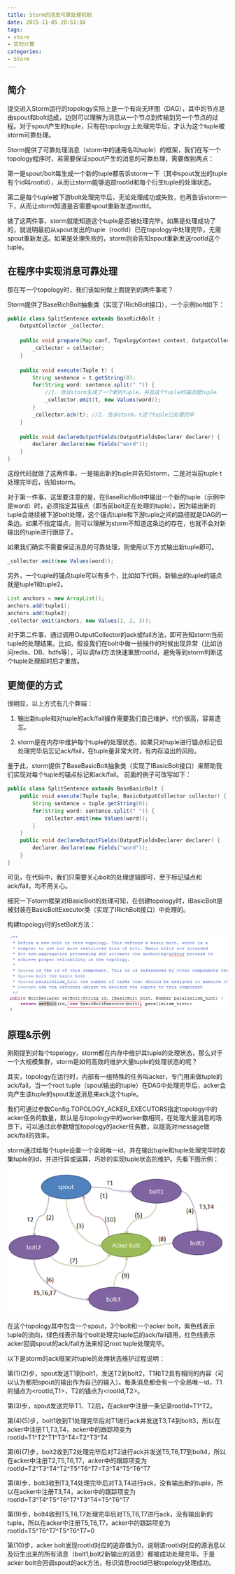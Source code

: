 ```yaml
---
title: Storm的消息可靠处理机制
date: 2015-11-05 20:51:50
tags:
- storm
- 实时计算
categories:
- Storm
---
```


简介
--
提交进入Storm运行的topology实际上是一个有向无环图（DAG），其中的节点是由spout和bolt组成，边则可以理解为消息从一个节点到传输到另一个节点的过程。对于spout产生的tuple，只有在topology上处理完毕后，才认为这个tuple被storm可靠处理。

Storm提供了可靠处理消息（storm中的通用名叫tuple）的框架，我们在写一个topology程序时，若需要保证spout产生的消息的可靠处理，需要做到两点：

第一是spout/bolt每生成一个新的tuple都告诉storm一下（其中spout发出的tuple有个id叫rootId），从而让storm能够追踪rootId和每个衍生tuple的处理状态。

第二是每个tuple被下游bolt处理完毕后，无论处理成功或失败，也再告诉storm一下，从而让storm知道是否需要spout重新发送rootId。

做了这两件事，storm就能知道这个tuple是否被处理完毕。如果是处理成功了的，就说明最初从spout发出的tuple（rootId）已在topology中处理完毕，无需spout重新发送。如果是处理失败的，storm则会告知spout重新发送rootId这个tuple。

在程序中实现消息可靠处理
--
那在写一个topology时，我们该如何做上面提到的两件事呢？
<!--more-->
Storm提供了BaseRichBolt抽象类（实现了IRichBolt接口），一个示例bolt如下：
```java
public class SplitSentence extends BaseRichBolt {
    OutputCollector _collector;
 
    public void prepare(Map conf, TopologyContext context, OutputCollector collector) {
        _collector = collector;
    }
 
    public void execute(Tuple t) {
        String sentence = t.getString(0);
        for(String word: sentence.split(" ")) {
            //1. 告诉storm生成了一个新的tuple，并且这个tuple的锚点是tuple
            _collector.emit(t, new Values(word));
        }
        _collector.ack(t); //2. 告诉storm，t这个tuple已处理完毕
    }
 
    public void declareOutputFields(OutputFieldsDeclarer declarer) {
        declarer.declare(new Fields("word"));
    }
}
```

这段代码就做了这两件事，一是输出新的tuple并告知storm，二是对当前tuple t处理完毕后，告知storm。

对于第一件事，这里要注意的是，在BaseRichBolt中输出一个新的tuple（示例中是word）时，必须指定其锚点（即当前bolt正在处理的tuple），因为输出新的tuple会继续被下游bolt处理，这个锚点tuple和下游tuple之间的路径就是DAG的一条边。如果不指定锚点，则可以理解为storm不知道这条边的存在，也就不会对新输出的tuple进行跟踪了。

如果我们确实不需要保证消息的可靠处理，则使用以下方式输出新tuple即可。

```java
_collector.emit(new Values(word));
```

另外，一个tuple的锚点tuple可以有多个，比如如下代码，新输出的tuple的锚点就是tuple1和tuple2。

```java
List anchors = new ArrayList();
anchors.add(tuple1);
anchors.add(tuple2);
_collector.emit(anchors, new Values(1, 2, 3));
```

对于第二件事，通过调用OutputCollector的ack或fail方法，即可告知storm当前tuple的处理结果。比如，假设我们在bolt中做一些操作的时候出现异常（比如访问redis、DB、hdfs等），可以调fail方法快速重放rootId，避免等到storm判断这个tuple处理超时后才重放。

更简便的方式
--
很明显，以上方式有几个弊端：

1. 输出新tuple和对tuple的ack/fail操作需要我们自己维护，代价很高，容易遗忘。

2. storm是在内存中维护每个tuple的处理状态，如果只对tuple进行锚点标记但处理完毕后忘记ack/fail，在tuple量非常大时，有内存溢出的风险。

鉴于此，storm提供了BaseBasicBolt抽象类（实现了IBasicBolt接口）来帮助我们实现对每个tuple的锚点标记和ack/fail。
前面的例子可改写如下：

```java
public class SplitSentence extends BaseBasicBolt {
    public void execute(Tuple tuple, BasicOutputCollector collector) {
        String sentence = tuple.getString(0);
        for(String word: sentence.split(" ")) {
            collector.emit(new Values(word));
        }
    }
    public void declareOutputFields(OutputFieldsDeclarer declarer) {
        declarer.declare(new Fields("word"));
    }
}
```

可见，在代码中，我们只需要关心bolt的处理逻辑即可，至于标记锚点和ack/fail，均不用关心。

细究一下storm框架对IBasicBolt的处理可知，在创建topology时，IBasicBolt是被封装在BasicBoltExecutor类（实现了IRichBolt接口）中处理的。

构建topology时的setBolt方法：

![](https://raw.githubusercontent.com/maohong/picture/master/20151105/bolt-executor.png)

原理&示例
--
刚刚提到对每个topology，storm都在内存中维护其tuple的处理状态，那么对于一个大规模集群，storm是如何高效的维护大量tuple的处理状态的呢？

其实，topology在运行时，内部有一组特殊的任务叫acker，专门用来做tuple的ack/fail。当一个root tuple（spout输出的tuple）在DAG中处理完毕后，acker会向产生该tuple的spout发送消息来ack这个tuple。

我们可通过参数Config.TOPOLOGY_ACKER_EXECUTORS指定topology中的acker任务的数量，默认是与topology中的worker数相同，在处理大量消息的场景下，可以通过此参数增加topology的acker任务数，以提高对message做ack/fail的效率。

storm通过给每个tuple设置一个全局唯一id，并在输出tuple和tuple处理完毕时收集tuple的id，并进行异或运算，巧妙的实现tuple状态的维护。先看下图示例：

![](https://raw.githubusercontent.com/maohong/picture/master/20151105/storm-ack.png)

在这个topology其中包含一个spout，3个bolt和一个acker bolt，紫色线表示tuple的流向，绿色线表示每个bolt处理完tuple后的ack/fail调用，红色线表示acker回调spout的ack/fail方法来标记root tuple处理完毕。

以下是storm的ack框架对tuple的处理状态维护过程说明：

第(1)(2)步，spout发送T1到bolt1，发送T2到bolt2，T1和T2具有相同的内容（可以认为都把spout的输出作为自己的输入）。每条消息都会有一个全局唯一id，T1的锚点为<rootId,T1>，T2的锚点为<rootId,T2>。

第(3)步，spout发送完毕T1、T2后，在acker中注册一条记录rootId=T1^T2。

第(4)(5)步，bolt1收到T1处理完毕后对T1进行ack并发送T3,T4到bolt3，所以在acker中注册T1,T3,T4，acker中的跟踪项变为rootId=T1^T2^T1^T3^T4=T2^T3^T4

第(6)(7)步，bolt2收到T2处理完毕后对T2进行ack并发送T5,T6,T7到bolt4，所以在acker中注册T2,T5,T6,T7，acker中的跟踪项变为rootId=T2^T3^T4^T2^T5^T6^T7=T3^T4^T5^T6^T7

第(8)步，bolt3收到T3,T4处理完毕后对T3,T4进行ack，没有输出新的tuple，所以在acker中注册T3,T4，acker中的跟踪项变为rootId=T3^T4^T5^T6^T7^T3^T4=T5^T6^T7

第(9)步，bolt4收到T5,T6,T7处理完毕后对T5,T6,T7进行ack，没有输出新的tuple，所以在acker中注册T5,T6,T7，acker中的跟踪项变为rootId=T5^T6^T7^T5^T6^T7=0

第(10)步，acker bolt发现rootId对应的追踪值为0，说明该rootId对应的源消息以及衍生出来的所有消息（bolt1,bolt2新输出的消息）都被成功处理完毕。于是acker bolt会回调spout的ack方法，标识消息rootId已被topology处理成功。
